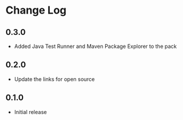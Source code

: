 # Change Log

## 0.3.0
- Added Java Test Runner and Maven Package Explorer to the pack

## 0.2.0
- Update the links for open source

## 0.1.0
- Initial release